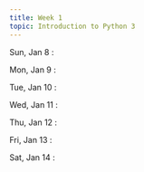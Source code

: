 ```yaml
---
title: Week 1
topic: Introduction to Python 3
---
```

Sun, Jan 8
: [](#)

Mon, Jan 9
: [](#)

Tue, Jan 10
: [](#)

Wed, Jan 11
: [](#)

Thu, Jan 12
: [](#)

Fri, Jan 13
: [](#)

Sat, Jan 14
: [](#)

